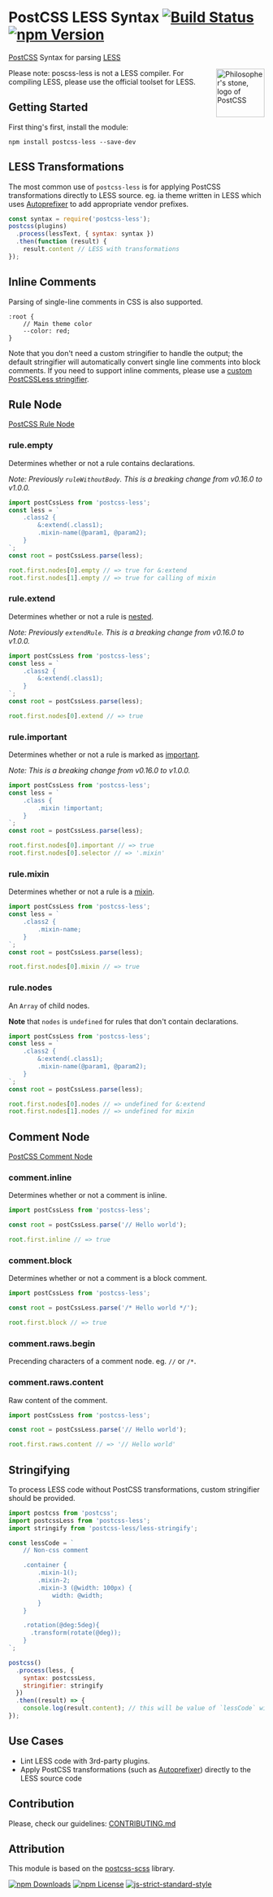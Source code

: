 [PostCSS]: https://github.com/postcss/postcss
[PostCSS-SCSS]: https://github.com/postcss/postcss-scss
[LESS]: http://lesless.org
[Autoprefixer]: https://github.com/postcss/autoprefixer
[Stylelint]: http://stylelint.io/

# PostCSS LESS Syntax [![Build Status](https://img.shields.io/travis/shellscape/postcss-less.svg?branch=develop)](https://travis-ci.org/webschik/postcss-less) [![npm Version](https://img.shields.io/npm/v/postcss-less.svg)](https://www.npmjs.com/package/postcss-less)

[PostCSS] Syntax for parsing [LESS]

<img align="right" width="95" height="95"
     title="Philosopher's stone, logo of PostCSS"
     src="http://postcss.github.io/postcss/logo.svg">

Please note: poscss-less is not a LESS compiler. For compiling LESS, please use
the official toolset for LESS.

## Getting Started

First thing's first, install the module:

```
npm install postcss-less --save-dev
```

## LESS Transformations

The most common use of `postcss-less` is for applying PostCSS transformations
directly to LESS source. eg. ia theme written in LESS which uses [Autoprefixer]
to add appropriate vendor prefixes.

```js
const syntax = require('postcss-less');
postcss(plugins)
  .process(lessText, { syntax: syntax })
  .then(function (result) {
    result.content // LESS with transformations
});
```

## Inline Comments

Parsing of single-line comments in CSS is also supported.

```less
:root {
    // Main theme color
    --color: red;
}
```

Note that you don't need a custom stringifier to handle the output; the default
stringifier will automatically convert single line comments into block comments.
If you need to support inline comments, please use a [custom PostCSSLess stringifier](#stringifier).

## Rule Node

[PostCSS Rule Node](https://github.com/postcss/postcss/blob/master/docs/api.md#rule-node)

### rule.empty

Determines whether or not a rule contains declarations.

_Note: Previously `ruleWithoutBody`. This is a breaking change from v0.16.0 to v1.0.0._

```js
import postCssLess from 'postcss-less';
const less = `
    .class2 {
        &:extend(.class1);
        .mixin-name(@param1, @param2);
    }
`;
const root = postCssLess.parse(less);

root.first.nodes[0].empty // => true for &:extend
root.first.nodes[1].empty // => true for calling of mixin
```

### rule.extend

Determines whether or not a rule is [nested](http://lesscss.org/features/#extend-feature-extend-inside-ruleset).

_Note: Previously `extendRule`. This is a breaking change from v0.16.0 to v1.0.0._

```js
import postCssLess from 'postcss-less';
const less = `
    .class2 {
        &:extend(.class1);
    }
`;
const root = postCssLess.parse(less);

root.first.nodes[0].extend // => true
```

### rule.important

Determines whether or not a rule is marked as [important](http://lesscss.org/features/#mixins-feature-the-important-keyword).

_Note: This is a breaking change from v0.16.0 to v1.0.0._

```js
import postCssLess from 'postcss-less';
const less = `
    .class {
        .mixin !important;
    }
`;
const root = postCssLess.parse(less);

root.first.nodes[0].important // => true
root.first.nodes[0].selector // => '.mixin'
```

### rule.mixin

Determines whether or not a rule is a [mixin](http://lesscss.org/features/#mixins-feature).

```js
import postCssLess from 'postcss-less';
const less = `
    .class2 {
        .mixin-name;
    }
`;
const root = postCssLess.parse(less);

root.first.nodes[0].mixin // => true
```

### rule.nodes

An `Array` of child nodes.

**Note** that `nodes` is `undefined` for rules that don't contain declarations.

```js
import postCssLess from 'postcss-less';
const less = `
    .class2 {
        &:extend(.class1);
        .mixin-name(@param1, @param2);
    }
`;
const root = postCssLess.parse(less);

root.first.nodes[0].nodes // => undefined for &:extend
root.first.nodes[1].nodes // => undefined for mixin
```

## Comment Node

[PostCSS Comment Node](https://github.com/postcss/postcss/blob/master/docs/api.md#comment-node)

### comment.inline

Determines whether or not a comment is inline.

```js
import postCssLess from 'postcss-less';

const root = postCssLess.parse('// Hello world');

root.first.inline // => true
```

### comment.block

Determines whether or not a comment is a block comment.

```js
import postCssLess from 'postcss-less';

const root = postCssLess.parse('/* Hello world */');

root.first.block // => true
```

### comment.raws.begin

Precending characters of a comment node. eg. `//` or `/*`.

### comment.raws.content

Raw content of the comment.

```js
import postCssLess from 'postcss-less';

const root = postCssLess.parse('// Hello world');

root.first.raws.content // => '// Hello world'
```

## Stringifying

To process LESS code without PostCSS transformations, custom stringifier
should be provided.

```js
import postcss from 'postcss';
import postcssLess from 'postcss-less';
import stringify from 'postcss-less/less-stringify';

const lessCode = `
    // Non-css comment

    .container {
        .mixin-1();
        .mixin-2;
        .mixin-3 (@width: 100px) {
            width: @width;
        }
    }

    .rotation(@deg:5deg){
      .transform(rotate(@deg));
    }
`;

postcss()
  .process(less, {
    syntax: postcssLess,
    stringifier: stringify
  })
  .then((result) => {
    console.log(result.content); // this will be value of `lessCode` without changing comments or mixins
});
```

## Use Cases

* Lint LESS code with 3rd-party plugins.
* Apply PostCSS transformations (such as [Autoprefixer](https://github.com/postcss/autoprefixer)) directly to the LESS source code

## Contribution

Please, check our guidelines: [CONTRIBUTING.md](./CONTRIBUTING.md)

## Attribution

This module is based on the [postcss-scss](https://github.com/postcss/postcss-scss) library.

[![npm Downloads](https://img.shields.io/npm/dt/postcss-less.svg)](https://www.npmjs.com/package/postcss-less)
[![npm License](https://img.shields.io/npm/l/postcss-less.svg)](https://www.npmjs.com/package/postcss-less)
[![js-strict-standard-style](https://img.shields.io/badge/code%20style-strict-117D6B.svg)](https://github.com/keithamus/eslint-config-strict)
